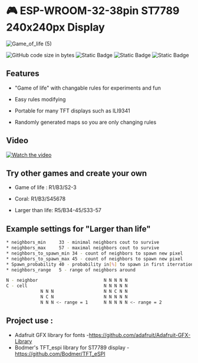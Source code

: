 # 🎮 ESP-WROOM-32-38pin ST7789 240x240px Display
![Game_of_life (5)](https://github.com/NYDEREK/ESP32-Game_of_life/assets/112076828/01dcbdf5-1627-4057-ab07-b6bdd3cedd3e)




  <img alt="GitHub code size in bytes" src="https://img.shields.io/github/languages/code-size/NYDEREK/ESP32-Game_of_life"> <img alt="Static Badge" src="https://img.shields.io/badge/uC-ESP32-red"> <img alt="Static Badge" src="https://img.shields.io/badge/Framework-Arduino-blue"> <img alt="Static Badge" src="https://img.shields.io/badge/VSCode-PlatformIO-orange">









## Features
* "Game of life" with changable rules for experiments and fun 

* Easy rules modifying 

* Portable for many TFT displays such as ILI9341 

* Randomly generated maps so you are only changing rules

## Video
[![Watch the video](https://img.youtube.com/vi/prvvMwUMuO0/hqdefault.jpg)](https://www.youtube.com/watch?v=prvvMwUMuO0)

## Try other games and create your own
* Game of life : R1/B3/S2-3

* Coral: R1/B3/S45678

* Larger than life: R5/B34-45/S33-57

## Example settings for "Larger than life"

```bash
* neighbors_min     33 - minimal neighbors cout to survive 
* neighbors_max     57 - maximal neighbors cout to survive
* neighbors_to_spawn_min 34 - count of neighbors to spawn new pixel
* neighbors_to_spawn_max 45 - count of neighbors to spawn new pixel
* Spawn_probability 40 - probability in[%] to spawn in first iterration 
* neighbors_range   5 - range of neighbors around

N - neighbor                         N N N N N
C - cell                             N N N N N
             N N N                   N N C N N
             N C N                   N N N N N
             N N N <- range = 1      N N N N N <- range = 2
```


## Project use :
* Adafruit GFX library for fonts -https://github.com/adafruit/Adafruit-GFX-Library
* Bodmer's TFT_espi library for ST7789 display -https://github.com/Bodmer/TFT_eSPI
